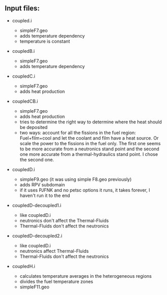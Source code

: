 Input files:
------------

* coupled.i
	- simpleF7.geo
	- adds temperature dependency
	- temperature is constant

* coupledB.i
	- simpleF7.geo
	- adds temperature dependency

* coupledC.i
	- simpleF7.geo
	- adds heat production

* coupledCB.i
	- simpleF7.geo
	- adds heat production
	- tries to determine the right way to determine where the heat should be deposited
	- two ways: account for all the fissions in the fuel region: Fuel+film+cool
	  and let the coolant and film have a heat source.
	  Or scale the power to the fissions in the fuel only.
	  The first one seems to be more accurate from a neutronics stand point and the second one
	  more accurate from a thermal-hydraulics stand point.
	  I chose the second one.

* coupledD.i
	- simpleF9.geo (it was using simple F8.geo previously)
	- adds RPV subdomain
	- if it uses PJFNK and no petsc options it runs, it takes forever, I haven't run it to the end

* coupledD-decoupled1.i
	- like coupledD.i
	- neutronics don't affect the Thermal-Fluids 
	- Thermal-Fluids don't affect the neutronics 

* coupledD-decoupled2.i
	- like coupledD.i
	- neutronics affect Thermal-Fluids 
	- Thermal-Fluids don't affect the neutronics 

* coupledH.i
	- calculates temperature averages in the heterogeneous regions
	- divides the fuel temperature zones
	- simpleF11.geo